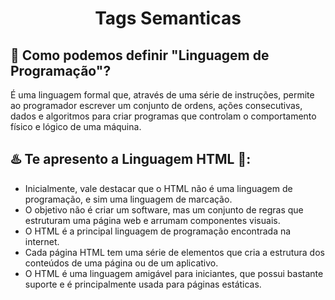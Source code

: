 <h1 align="center">Tags Semanticas </h1>

<h2>🤔 Como podemos definir "Linguagem de Programação"?</h2>
<p> É uma linguagem formal que, através de uma série de instruções, permite ao programador escrever um conjunto de ordens, ações consecutivas, dados e algoritmos para criar programas que controlam o comportamento físico e lógico de uma máquina.</p>

<h2>♨️ Te apresento a Linguagem HTML 🖤:</h2>
<p>
    <ul>
        <li>Inicialmente, vale destacar que o HTML não é uma linguagem de programação, e sim uma linguagem de marcação.</li>
        <li>O objetivo não é criar um software, mas um conjunto de regras que estruturam uma página web e arrumam componentes visuais.</li>
        <li>O HTML é a principal linguagem de programação encontrada na internet.</li>
        <li>Cada página HTML tem uma série de elementos que cria a estrutura dos conteúdos de uma página ou de um aplicativo.</li>
        <li>O HTML é uma linguagem amigável para iniciantes, que possui bastante suporte e é principalmente usada para páginas estáticas.</li>
    </ul>
</p>
